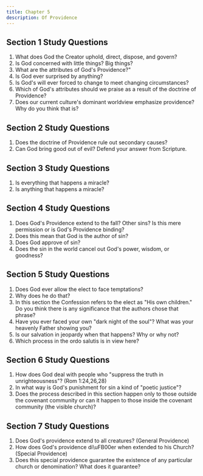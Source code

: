 ```yaml
---
title: Chapter 5
description: Of Providence
---
```


## Section 1 Study Questions
1. What does God the Creator uphold, direct, dispose, and govern?
2. Is God concerned with little things? Big things?
3. What are the attributes of God's Providence?"
4. Is God ever surprised by anything?
5. Is God's will ever forced to change to meet changing circumstances?
6. Which of God's attributes should we praise as a result of the doctrine of Providence?
7. Does our current culture's dominant worldview emphasize providence? Why do you think that is? 

## Section 2 Study Questions
1. Does the doctrine of Providence rule out secondary causes?
2. Can God bring good out of evil? Defend your answer from Scripture.

## Section 3 Study Questions
1. Is everything that happens a miracle?
2. Is anything that happens a miracle?

## Section 4 Study Questions
1. Does God's Providence extend to the fall? Other sins? Is this mere permission or is God's Providence binding?
2. Does this mean that God is the author of sin?
3. Does God approve of sin?
4. Does the sin in the world cancel out God's power, wisdom, or goodness?

## Section 5 Study Questions
1. Does God ever allow the elect to face temptations? 
2. Why does he do that?
3. In this section the Confession refers to the elect as "His own children." Do you think there is any significance that the authors chose that phrase?
4. Have you ever faced your own "dark night of the soul"? What was your heavenly Father showing you?
5. Is our salvation in jeopardy when that happens? Why or why not?
6. Which process in the ordo salutis is in view here?

## Section 6 Study Questions
1. How does God deal with people who "suppress the truth in unrighteousness"? (Rom 1:24,26,28)
2. In what way is God's punishment for sin a kind of "poetic justice"?
3. Does the process described in this section happen only to those outside the covenant community or can it happen to those inside the covenant community (the visible church)?

## Section 7 Study Questions
1. Does God's providence extend to all creatures? (General Providence)
2. How does God's providence di\uFB00er when extended to his Church? (Special Providence)
3. Does this special providence guarantee the existence of any particular church or denomination? What does it guarantee?

